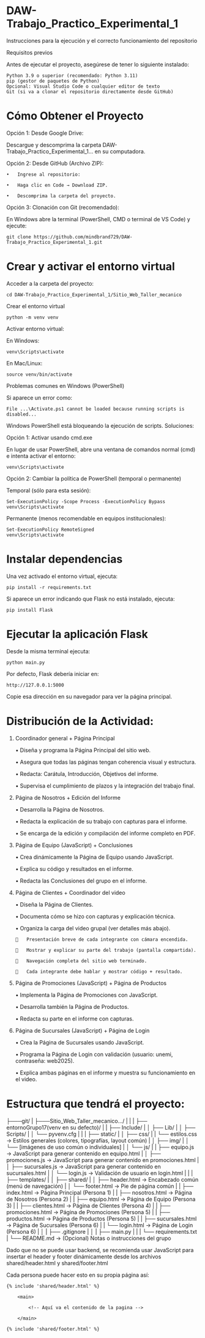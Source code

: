 # DAW-Trabajo_Practico_Experimental_1
Instrucciones para la ejecución y el correcto funcionamiento del repositorio

Requisitos previos

Antes de ejecutar el proyecto, asegúrese de tener lo siguiente instalado:

    Python 3.9 o superior (recomendado: Python 3.11)
    pip (gestor de paquetes de Python)
    Opcional: Visual Studio Code o cualquier editor de texto
    Git (si va a clonar el repositorio directamente desde GitHub)

# Cómo Obtener el Proyecto
Opción 1: Desde Google Drive:

Descargue y descomprima la carpeta DAW-Trabajo_Practico_Experimental_1... en su computadora.

Opción 2: Desde GitHub (Archivo ZIP):

    •	Ingrese al repositorio:

    •	Haga clic en Code → Download ZIP.

    •	Descomprima la carpeta del proyecto.

Opción 3: Clonación con Git (recomendado):

En Windows abre la terminal (PowerShell, CMD o terminal de VS Code) y ejecute:

    git clone https://github.com/mindbrand729/DAW-Trabajo_Practico_Experimental_1.git

# Crear y activar el entorno virtual
Acceder a la carpeta del proyecto:

    cd DAW-Trabajo_Practico_Experimental_1/Sitio_Web_Taller_mecanico

Crear el entorno virtual

    python -m venv venv

Activar entorno virtual:

En Windows:

    venv\Scripts\activate
    
En Mac/Linux:

    source venv/bin/activate

Problemas comunes en Windows (PowerShell)

Si aparece un error como:

    File ...\Activate.ps1 cannot be loaded because running scripts is disabled...

Windows PowerShell está bloqueando la ejecución de scripts. Soluciones:

Opción 1: Activar usando cmd.exe

En lugar de usar PowerShell, abre una ventana de comandos normal (cmd) e intenta activar el entorno:

    venv\Scripts\activate

Opción 2: Cambiar la política de PowerShell (temporal o permanente)

Temporal (sólo para esta sesión):
    
    Set-ExecutionPolicy -Scope Process -ExecutionPolicy Bypass
    venv\Scripts\activate

Permanente (menos recomendable en equipos institucionales):

    Set-ExecutionPolicy RemoteSigned
    venv\Scripts\activate

# Instalar dependencias
Una vez activado el entorno virtual, ejecuta:
    
    pip install -r requirements.txt

Si aparece un error indicando que Flask no está instalado, ejecuta:

    pip install Flask

# Ejecutar la aplicación Flask
Desde la misma terminal ejecuta:

    python main.py

Por defecto, Flask debería iniciar en:
    
    http://127.0.0.1:5000

Copie esa dirección en su navegador para ver la página principal.




# Distribución de la Actividad:
1.	Coordinador general + Página Principal

    •	Diseña y programa la Página Principal del sitio web.

    •	Asegura que todas las páginas tengan coherencia visual y estructura.
    
    •	Redacta: Carátula, Introducción, Objetivos del informe.
    
    •	Supervisa el cumplimiento de plazos y la integración del trabajo final.

2.	Página de Nosotros + Edición del Informe

    •	Desarrolla la Página de Nosotros.
    
    •	Redacta la explicación de su trabajo con capturas para el informe.
    
    •	Se encarga de la edición y compilación del informe completo en PDF.

3.	Página de Equipo (JavaScript) + Conclusiones

    •	Crea dinámicamente la Página de Equipo usando JavaScript.
    
    •	Explica su código y resultados en el informe.
    
    •	Redacta las Conclusiones del grupo en el informe.

4.	Página de Clientes + Coordinador del video

    •	Diseña la Página de Clientes.
    
    •	Documenta cómo se hizo con capturas y explicación técnica.
    
    •	Organiza la carga del video grupal (ver detalles más abajo).
    
        	Presentación breve de cada integrante con cámara encendida.
    
        	Mostrar y explicar su parte del trabajo (pantalla compartida).
    
        	Navegación completa del sitio web terminado.
    
        	Cada integrante debe hablar y mostrar código + resultado.

5.	Página de Promociones (JavaScript) + Página de Productos

    •	Implementa la Página de Promociones con JavaScript.
    
    •	Desarrolla también la Página de Productos.
    
    •	Redacta su parte en el informe con capturas.

6.	Página de Sucursales (JavaScript) + Página de Login

    •	Crea la Página de Sucursales usando JavaScript.
    
    •	Programa la Página de Login con validación (usuario: unemi, contraseña: web2025).
    
    •	Explica ambas páginas en el informe y muestra su funcionamiento en el video.

# Estructura que tendrá el proyecto:

├───git/
|
├───Sitio_Web_Taller_mecanico.../
|   |
|   ├── entornoGrupo17(venv en su defecto)/
|   |   ├── Include/
|   │   ├── Lib/
|   │   ├── Scripts/
|   │   └── pyvenv.cfg
|   |
|   ├── static/
|   │   ├── css/
|   |       └── estilos.css            → Estilos generales (colores, tipografías, layout común)
|   │   ├── img/
|   │       └── [imágenes de uso común o individuales]
|   │   └── js/
|   |       ├── equipo.js              → JavaScript para generar contenido en equipo.html
|   │       ├── promociones.js         → JavaScript para generar contenido en promociones.html
|   │       ├── sucursales.js          → JavaScript para generar contenido en sucursales.html
|   │       └── login.js               → Validación de usuario en login.html
|   |
|   ├── templates/
|   │   ├── shared/
|   │       ├── header.html            → Encabezado común (menú de navegación)
|   │       └── footer.html            → Pie de página común
|   |   ├── index.html                 → Página Principal (Persona 1)
|   |   ├── nosotros.html              → Página de Nosotros (Persona 2)
|   |   ├── equipo.html                → Página de Equipo (Persona 3)
|   |   ├── clientes.html              → Página de Clientes (Persona 4)
|   |   ├── promociones.html           → Página de Promociones (Persona 5)
|   |   ├──  productos.html            → Página de Productos (Persona 5)
|   |   ├── sucursales.html            → Página de Sucursales (Persona 6)
|   |   └── login.html                 → Página de Login (Persona 6)
|   │
|   ├── .gitignore
|   │
|   ├── main.py 
|   |
|   └── requirements.txt
|
└── README.md                      → (Opcional) Notas o instrucciones del grupo

Dado que no se puede usar backend, se recomienda usar JavaScript para insertar el header y
footer dinámicamente desde los archivos shared/header.html y shared/footer.html

Cada persona puede hacer esto en su propia página así:

<body>

    {% include 'shared/header.html' %}
        
        <main>

            <!-- Aquí va el contenido de la pagina -->
            
        </main>
        
    {% include 'shared/footer.html' %}

</body>
